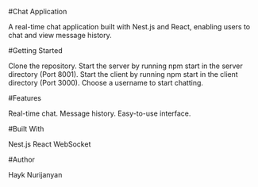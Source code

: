 #Chat Application

A real-time chat application built with Nest.js and React, enabling users to chat and view message history.


#Getting Started

Clone the repository.
Start the server by running npm start in the server directory (Port 8001).
Start the client by running npm start in the client directory (Port 3000).
Choose a username to start chatting.


#Features

Real-time chat.
Message history.
Easy-to-use interface.


#Built With

Nest.js
React
WebSocket


#Author

Hayk Nurijanyan
